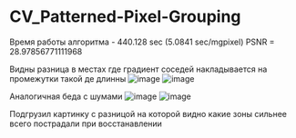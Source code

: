 # CV_Patterned-Pixel-Grouping

Время работы алгоритма - 440.128 sec (5.0841 sec/mgpixel)
PSNR =  28.97856771111968

Видны разница в местах где градиент соседей накладывается на промежутки такой де длинны
![image](https://user-images.githubusercontent.com/54402770/207327974-e1ccd950-53cf-4856-af24-cd7c0e09d0e6.png)
![image](https://user-images.githubusercontent.com/54402770/207328005-332c1a71-24ad-41e5-9e3c-59b1cd03c9a7.png)

Аналогичная беда с шумами
![image](https://user-images.githubusercontent.com/54402770/207328288-f4c2fed0-f3db-4374-9cd6-f5f37f18004f.png)
![image](https://user-images.githubusercontent.com/54402770/207328312-77dca93c-cfca-46f8-b8fe-ab16e1214ad5.png)

Подгрузил картинку с разницой на которой видно какие зоны сильнее всего пострадали при восстанавлении
